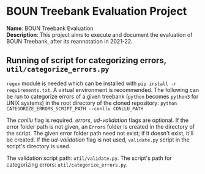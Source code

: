 # BOUN Treebank Evaluation Project

**Name**: BOUN Treebank Evaluation  
**Description**: This project aims to execute and document the evaluation of BOUN Treebank, after its reannotation in 2021-22.

## Running of script for categorizing errors, `util/categorize_errors.py`

`regex` module is needed which can be installed with `pip install -r requirements.txt`. A virtual environment is recommended. The following can be run to categorize errors of a given treebank (`python` becomes `python3` for UNIX systems) in the root directory of the cloned repository: `python CATEGORIZE_ERRORS_SCRIPT_PATH --conllu CONLLU_PATH`

The _conllu_ flag is required. _errors_, _ud-validation_ flags are optional. If the error folder path is not given, an `Errors` folder is created in the directory of the script. The given error folder path need not exist; if it doesn't exist, it'll be created. If the _ud-validation_ flag is not used, `validate.py` script in the script's directory is used.

The validation script path: `util/validate.py`. The script's path for categorizing errors: `util/categorize_errors.py`.
